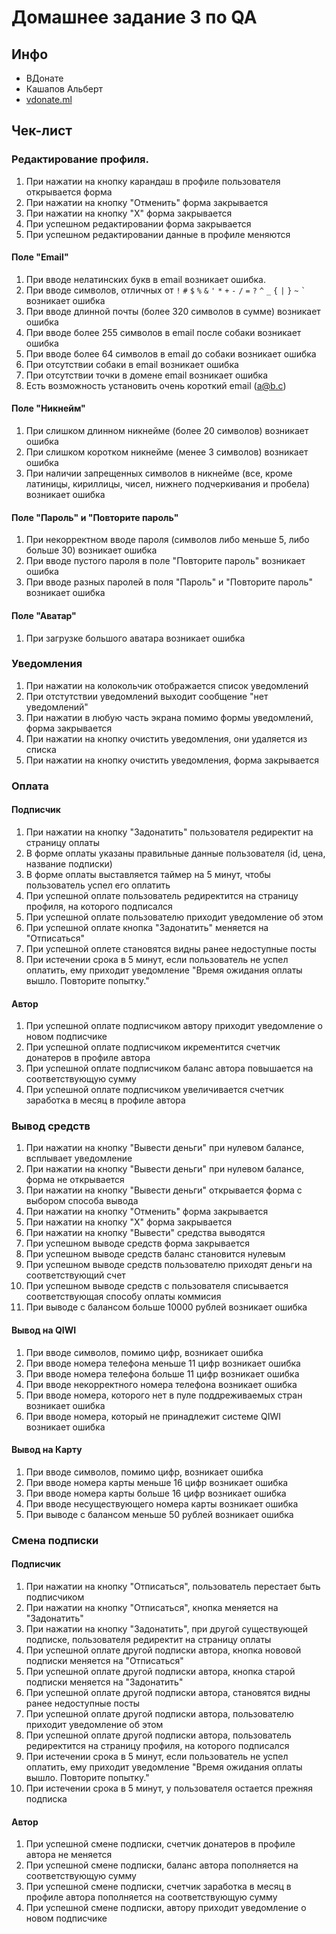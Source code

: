 # Домашнее задание 3 по QA

## Инфо

- ВДонате
- Кашапов Альберт
- [vdonate.ml](https://vdonate.ml/)

## Чек-лист

### Редактирование профиля.

1. При нажатии на кнопку карандаш в профиле пользователя открывается форма
2. При нажатии на кнопку "Отменить" форма закрывается
3. При нажатии на кнопку "X" форма закрывается
4. При успешном редактировании форма закрывается
5. При успешном редактировании данные в профиле меняются

#### Поле "Email"

1. При вводе нелатинских букв в email возникает ошибка.
2. При вводе символов, отличных
   от `!` `#` `$` `%` `&` `'` `*` `+` `-` `/` `=` `?` `^` `_` `{` `|` `}` `~` `` ` `` возникает ошибка
3. При вводе длинной почты (более 320 символов в сумме) возникает ошибка
4. При вводе более 255 символов в email после собаки возникает ошибка
5. При вводе более 64 символов в email до собаки возникает ошибка
6. При отсутствии собаки в email возникает ошибка
7. При отсутствии точки в домене email возникает ошибка
8. Есть возможность установить очень короткий email (a@b.c)

#### Поле "Никнейм"

1. При слишком длинном никнейме (более 20 символов) возникает ошибка
2. При слишком коротком никнейме (менее 3 символов) возникает ошибка
3. При наличии запрещенных символов в никнейме (все, кроме латиницы, кириллицы, чисел,
   нижнего подчеркивания и пробела) возникает ошибка

#### Поле "Пароль" и "Повторите пароль"

1. При некорректном вводе пароля (символов либо меньше 5, либо больше 30) возникает ошибка
2. При вводе пустого пароля в поле "Повторите пароль" возникает ошибка
3. При вводе разных паролей в поля "Пароль" и "Повторите пароль" возникает ошибка

#### Поле "Аватар"

1. При загрузке большого аватара возникает ошибка

### Уведомления

1. При нажатии на колокольчик отображается список уведомлений
2. При отстутствии уведомлений выходит сообщение "нет уведомлений"
3. При нажатии в любую часть экрана помимо формы уведомлений, форма закрывается
4. При нажатии на кнопку очистить уведомления, они удаляется из списка
5. При нажатии на кнопку очистить уведомления, форма закрывается

### Оплата

#### Подписчик

1. При нажатии на кнопку "Задонатить" пользователя редиректит на страницу оплаты
2. В форме оплаты указаны правильные данные пользователя (id, цена, название подписки)
3. В форме оплаты выставляется таймер на 5 минут, чтобы пользователь успел его оплатить
4. При успешной оплате пользователь редиректится на страницу профиля, на которого подписался
5. При успешной оплате пользователю приходит уведомление об этом
6. При успешной оплате кнопка "Задонатить" меняется на "Отписаться"
7. При успешной оплете становятся видны ранее недоступные посты
8. При истечении срока в 5 минут, если пользователь не успел оплатить, ему приходит уведомление "Время ожидания оплаты
   вышло. Повторите попытку."

#### Автор

1. При успешной оплате подписчиком автору приходит уведомление о новом подписчике
2. При успешной оплате подписчиком икрементится счетчик донатеров в профиле автора
3. При успешной оплате подписчиком баланс автора повышается на соответствующую сумму
4. При успешной оплате подписчиком увеличивается счетчик заработка в месяц в профиле автора

### Вывод средств

1. При нажатии на кнопку "Вывести деньги" при нулевом балансе, всплывает уведомление
2. При нажатии на кнопку "Вывести деньги" при нулевом балансе, форма не открывается
3. При нажатии на кнопку "Вывести деньги" открывается форма с выбором способа вывода
4. При нажатии на кнопку "Отменить" форма закрывается
5. При нажатии на кнопку "X" форма закрывается
6. При нажатии на кнопку "Вывести" средства выводятся
7. При успешном выводе средств форма закрывается
8. При успешном выводе средств баланс становится нулевым
9. При успешном выводе средств пользователю приходят деньги на соответствующий счет
10. При успешном выводе средств с пользователя списывается соответствующая способу оплаты коммисия
11. При выводе с балансом больше 10000 рублей возникает ошибка

#### Вывод на QIWI

1. При вводе символов, помимо цифр, возникает ошибка
2. При вводе номера телефона меньше 11 цифр возникает ошибка
3. При вводе номера телефона больше 11 цифр возникает ошибка
4. При вводе некорректного номера телефона возникает ошибка
5. При вводе номера, которого нет в пуле поддреживаемых стран возникает ошибка
6. При вводе номера, который не принадлежит системе QIWI возникает ошибка

#### Вывод на Карту

1. При вводе символов, помимо цифр, возникает ошибка
2. При вводе номера карты меньше 16 цифр возникает ошибка
3. При вводе номера карты больше 16 цифр возникает ошибка
4. При вводе несуществующего номера карты возникает ошибка
5. При выводе с балансом меньше 50 рублей возникает ошибка

### Смена подписки

#### Подписчик

1. При нажатии на кнопку "Отписаться", пользователь перестает быть подписчиком
2. При нажатии на кнопку "Отписаться", кнопка меняется на "Задонатить"
3. При нажатии на кнопку "Задонатить", при другой существующей подписке, пользователя редиректит на страницу оплаты
4. При успешной оплате другой подписки автора, кнопка нововой подписки меняется на "Отписаться"
5. При успешной оплате другой подписки автора, кнопка старой подписки меняется на "Задонатить"
6. При успешной оплате другой подписки автора, становятся видны ранее недоступные посты
7. При успешной оплате другой подписки автора, пользователю приходит уведомление об этом
8. При успешной оплате другой подписки автора, пользователь редиректится на страницу профиля, на которого подписался
9. При истечении срока в 5 минут, если пользователь не успел оплатить, ему приходит уведомление "Время ожидания оплаты
   вышло. Повторите попытку."
10. При истечении срока в 5 минут, у пользователя остается прежняя подписка

#### Автор

1. При успешной смене подписки, счетчик донатеров в профиле автора не меняется
2. При успешной смене подписки, баланс автора пополняется на соответствующую сумму
3. При успешной смене подписки, счетчик заработка в месяц в профиле автора пополняется на соответствующую сумму
4. При успешной смене подписки, автору приходит уведомление о новом подписчике
